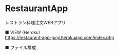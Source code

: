 # RestaurantApp
レストラン料理注文WEBアプリ

■ VIEW  (Heroku)<br>
https://restaurant-app-junji.herokuapp.com/index.php

■ ファイル構成















